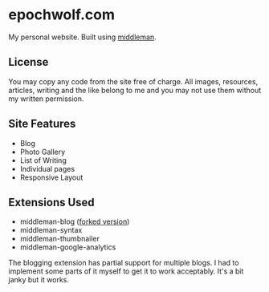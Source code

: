 # epochwolf.com

My personal website. Built using [middleman][0]. 

## License

You may copy any code from the site free of charge. All images, resources, articles, writing and the like belong to me and you may not use them without my written permission. 

## Site Features

* Blog
* Photo Gallery
* List of Writing
* Individual pages 
* Responsive Layout

## Extensions Used

* middleman-blog ([forked version][1])
* middleman-syntax
* middleman-thumbnailer
* middleman-google-analytics

The blogging extension has partial support for multiple blogs. I had to implement some parts of it myself to get it to work acceptably. It's a bit janky but it works.

[0]: http://middlemanapp.com/
[1]: https://github.com/epochwolf/middleman-blog